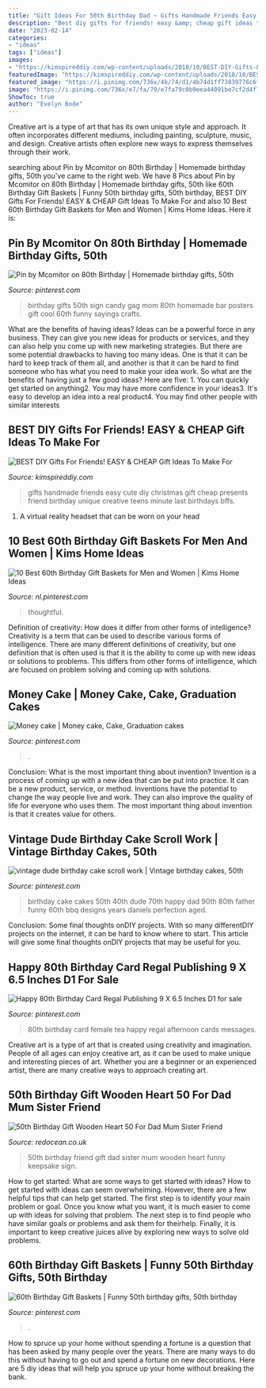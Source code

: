 ```yaml
---
title: "Gift Ideas For 50th Birthday Dad ~ Gifts Handmade Friends Easy Cute Diy Christmas Gift Cheap Presents Friend Birthday Unique Creative Teens Minute Last Birthdays Bffs"
description: "Best diy gifts for friends! easy &amp; cheap gift ideas to make for"
date: "2023-02-14"
categories:
- "ideas"
tags: ["ideas"]
images:
- "https://kimspireddiy.com/wp-content/uploads/2018/10/BEST-DIY-Gifts-For-Friends-EASY-and-CHEAP-Gift-Ideas-To-Make-For-Birthdays-Christmas-Gifts-Creative-and-Unique-Presents-That-Are-Cute-Last-Minute-Handmade-Ideas-BFFs-Teens-9.jpg"
featuredImage: "https://kimspireddiy.com/wp-content/uploads/2018/10/BEST-DIY-Gifts-For-Friends-EASY-and-CHEAP-Gift-Ideas-To-Make-For-Birthdays-Christmas-Gifts-Creative-and-Unique-Presents-That-Are-Cute-Last-Minute-Handmade-Ideas-BFFs-Teens-9.jpg"
featured_image: "https://i.pinimg.com/736x/4b/74/d1/4b74d1ff73839776c6fdc06db548fc28.jpg"
image: "https://i.pinimg.com/736x/e7/fa/79/e7fa79c0b9eea44091be7cf2d4f749f4.jpg"
ShowToc: true
author: "Evelyn Bode"
---
```



Creative art is a type of art that has its own unique style and approach. It often incorporates different mediums, including painting, sculpture, music, and design. Creative artists often explore new ways to express themselves through their work.

	

		
searching about Pin by Mcomitor on 80th Birthday | Homemade birthday gifts, 50th you've came to the right web. We have 8 Pics about Pin by Mcomitor on 80th Birthday | Homemade birthday gifts, 50th like 60th Birthday Gift Baskets | Funny 50th birthday gifts, 50th birthday, BEST DIY Gifts For Friends! EASY &amp; CHEAP Gift Ideas To Make For and also 10 Best 60th Birthday Gift Baskets for Men and Women | Kims Home Ideas. Here it is:
		
    
## Pin By Mcomitor On 80th Birthday | Homemade Birthday Gifts, 50th

<img loading=lazy src="https://i.pinimg.com/736x/4b/74/d1/4b74d1ff73839776c6fdc06db548fc28.jpg" onerror="this.onerror=null;this.src='https://tse1.mm.bing.net/th?id=OIP.fMOKPVjJdwiY8cNb3U44PgHaJ3&amp;pid=15.1';" alt="Pin by Mcomitor on 80th Birthday | Homemade birthday gifts, 50th">

_Source: pinterest.com_

>birthday gifts 50th sign candy gag mom 80th homemade bar posters gift cool 60th funny sayings crafts. 

	

What are the benefits of having ideas?
Ideas can be a powerful force in any business. They can give you new ideas for products or services, and they can also help you come up with new marketing strategies. But there are some potential drawbacks to having too many ideas. One is that it can be hard to keep track of them all, and another is that it can be hard to find someone who has what you need to make your idea work. So what are the benefits of having just a few good ideas? Here are five: 1. You can quickly get started on anything2. You may have more confidence in your ideas3. It's easy to develop an idea into a real product4. You may find other people with similar interests
    
## BEST DIY Gifts For Friends! EASY &amp; CHEAP Gift Ideas To Make For

<img loading=lazy src="https://kimspireddiy.com/wp-content/uploads/2018/10/BEST-DIY-Gifts-For-Friends-EASY-and-CHEAP-Gift-Ideas-To-Make-For-Birthdays-Christmas-Gifts-Creative-and-Unique-Presents-That-Are-Cute-Last-Minute-Handmade-Ideas-BFFs-Teens-9.jpg" onerror="this.onerror=null;this.src='https://tse4.mm.bing.net/th?id=OIP.sPWYgheNq0qmOiGp_6zx6QHaLH&amp;pid=15.1';" alt="BEST DIY Gifts For Friends! EASY &amp; CHEAP Gift Ideas To Make For">

_Source: kimspireddiy.com_

>gifts handmade friends easy cute diy christmas gift cheap presents friend birthday unique creative teens minute last birthdays bffs. 

	

1. A virtual reality headset that can be worn on your head

    
## 10 Best 60th Birthday Gift Baskets For Men And Women | Kims Home Ideas

<img loading=lazy src="https://i.pinimg.com/736x/14/72/80/14728064654c9a6cde1b4a2af7d409ef.jpg" onerror="this.onerror=null;this.src='https://tse4.mm.bing.net/th?id=OIP.N461bHs6B6t2buHeKPRcawHaPT&amp;pid=15.1';" alt="10 Best 60th Birthday Gift Baskets for Men and Women | Kims Home Ideas">

_Source: nl.pinterest.com_

>thoughtful. 

	

Definition of creativity: How does it differ from other forms of intelligence?
Creativity is a term that can be used to describe various forms of intelligence. There are many different definitions of creativity, but one definition that is often used is that it is the ability to come up with new ideas or solutions to problems. This differs from other forms of intelligence, which are focused on problem solving and coming up with solutions.

    
## Money Cake | Money Cake, Cake, Graduation Cakes

<img loading=lazy src="https://i.pinimg.com/736x/e7/fa/79/e7fa79c0b9eea44091be7cf2d4f749f4.jpg" onerror="this.onerror=null;this.src='https://tse2.mm.bing.net/th?id=OIP.i0HAkLtS2FecU0B-Oa4RUAHaJ3&amp;pid=15.1';" alt="Money cake | Money cake, Cake, Graduation cakes">

_Source: pinterest.com_

>. 

	

Conclusion: What is the most important thing about invention?
Invention is a process of coming up with a new idea that can be put into practice. It can be a new product, service, or method. Inventions have the potential to change the way people live and work. They can also improve the quality of life for everyone who uses them. The most important thing about invention is that it creates value for others.

    
## Vintage Dude Birthday Cake Scroll Work | Vintage Birthday Cakes, 50th

<img loading=lazy src="https://i.pinimg.com/736x/30/b0/d4/30b0d4a83c9da7681713f2bbdbf29914--th-birthday-birthday-cakes.jpg" onerror="this.onerror=null;this.src='https://tse3.mm.bing.net/th?id=OIP.ZjEZiUCsxg2QxUTSbhE6fgHaJ3&amp;pid=15.1';" alt="vintage dude birthday cake scroll work | Vintage birthday cakes, 50th">

_Source: pinterest.com_

>birthday cake cakes 50th 40th dude 70th happy dad 90th 80th father funny 60th bbq designs years daniels perfection aged. 

	

Conclusion: Some final thoughts onDIY projects.
With so many differentDIY projects on the internet, it can be hard to know where to start. This article will give some final thoughts onDIY projects that may be useful for you.

    
## Happy 80th Birthday Card Regal Publishing 9 X 6.5 Inches D1 For Sale

<img loading=lazy src="https://i.pinimg.com/736x/3d/12/71/3d1271455fb82d8d865e6b645dc3524d.jpg" onerror="this.onerror=null;this.src='https://tse2.mm.bing.net/th?id=OIP.tr2HhhRfTaYzIFlMHnaiSAHaKq&amp;pid=15.1';" alt="Happy 80th Birthday Card Regal Publishing 9 X 6.5 Inches D1 for sale">

_Source: pinterest.com_

>80th birthday card female tea happy regal afternoon cards messages. 

	

Creative art is a type of art that is created using creativity and imagination. People of all ages can enjoy creative art, as it can be used to make unique and interesting pieces of art. Whether you are a beginner or an experienced artist, there are many creative ways to approach creating art.

    
## 50th Birthday Gift Wooden Heart 50 For Dad Mum Sister Friend

<img loading=lazy src="https://www.redocean.co.uk/image/cache/products/12034/image06_2000-1500x1500.jpg" onerror="this.onerror=null;this.src='https://tse1.mm.bing.net/th?id=OIP.29mSkPPu4pK9YHf4cFCmBAHaHa&amp;pid=15.1';" alt="50th Birthday Gift Wooden Heart 50 For Dad Mum Sister Friend">

_Source: redocean.co.uk_

>50th birthday friend gift dad sister mum wooden heart funny keepsake sign. 

	

How to get started: What are some ways to get started with ideas?
How to get started with ideas can seem overwhelming. However, there are a few helpful tips that can help get started. The first step is to identify your main problem or goal. Once you know what you want, it is much easier to come up with ideas for solving that problem. The next step is to find people who have similar goals or problems and ask them for theirhelp. Finally, it is important to keep creative juices alive by exploring new ways to solve old problems.

    
## 60th Birthday Gift Baskets | Funny 50th Birthday Gifts, 50th Birthday

<img loading=lazy src="https://i.pinimg.com/736x/b7/cf/ae/b7cfaefa0bc8601055a5b5155a75ef3d.jpg" onerror="this.onerror=null;this.src='https://tse2.mm.bing.net/th?id=OIP.Xht2nQhil_yrKhLnweoQ8QHaJ3&amp;pid=15.1';" alt="60th Birthday Gift Baskets | Funny 50th birthday gifts, 50th birthday">

_Source: pinterest.com_

>. 

	

How to spruce up your home without spending a fortune is a question that has been asked by many people over the years. There are many ways to do this without having to go out and spend a fortune on new decorations. Here are 5 diy ideas that will help you spruce up your home without breaking the bank.

